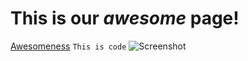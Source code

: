 # This is **our** *awesome* page!
[Awesomeness](www.google.com)
`
This is code
`
![Screenshot](~/desktop/devbootcamp/phase-0-gps-1/work-together.png)